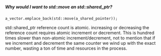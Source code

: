 ##### Why would I want to std::move an std::shared_ptr?
```
a_vector.emplace_back(std::move(a_shared_pointer));
```
std::shared_ptr reference count is atomic. increasing or decreasing the reference count requires atomic increment or decrement. This is hundred times slower than non-atomic increment/decrement, not to mention that if we increment and decrement the same counter we wind up with the exact number, wasting a ton of time and resources in the process.


